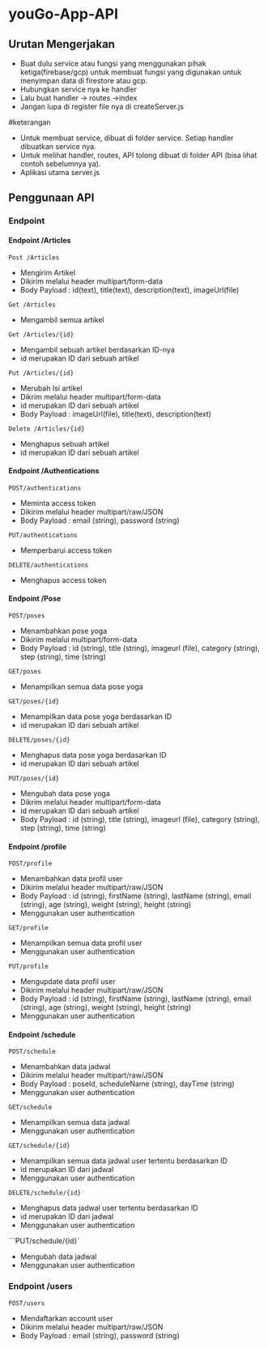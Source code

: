 # **youGo-App-API**

## Urutan Mengerjakan 
- Buat dulu service atau fungsi yang menggunakan pihak ketiga(firebase/gcp) untuk membuat fungsi yang digunakan untuk menyimpan data di firestore atau gcp.
- Hubungkan service nya ke handler
- Lalu buat handler -> routes ->index
- Jangan lupa di register file nya di createServer.js

#keterangan
- Untuk membuat service, dibuat di folder service. Setiap handler dibuatkan service nya.
- Untuk melihat handler, routes, API tolong dibuat di folder API (bisa lihat contoh sebelumnya ya).
- Aplikasi utama server.js

## Penggunaan API
### Endpoint 
#### Endpoint /Articles

```Post /Articles```
- Mengirim Artikel 
- Dikirim melalui header multipart/form-data
- Body Payload : id(text), title(text), description(text), imageUrl(file)

```Get /Articles```
- Mengambil semua artikel

```Get /Articles/{id}```
- Mengambil sebuah artikel berdasarkan ID-nya
- id merupakan ID dari sebuah artikel

`Put /Articles/{id}`
- Merubah Isi artikel
- Dikrim melalui header multipart/form-data
- id merupakan ID dari sebuah artikel
- Body Payload : imageUrl(file), title(text), description(text)

`Delete /Articles/{id}`
- Menghapus sebuah artikel
- id merupakan ID dari sebuah artikel

#### Endpoint /Authentications

`POST/authentications`
- Meminta access token
- Dikirim melalui header multipart/raw/JSON
- Body Payload : email (string), password (string)
  
`PUT/authentications`
- Memperbarui access token

`DELETE/authentications`
- Menghapus access token

#### Endpoint /Pose

`POST/poses`
- Menambahkan pose yoga
- Dikirim melalui multipart/form-data
- Body Payload : id (string), title (string), imageurl (file), category (string), step (string), time (string)
  
`GET/poses`
- Menampilkan semua data pose yoga

`GET/poses/{id}`
- Menampilkan data pose yoga berdasarkan ID
- id merupakan ID dari sebuah artikel

`DELETE/poses/{id}`
- Menghapus data pose yoga berdasarkan ID
- id merupakan ID dari sebuah artikel

`PUT/poses/{id}`
- Mengubah data pose yoga
- Dikrim melalui header multipart/form-data
- id merupakan ID dari sebuah artikel
- Body Payload : id (string), title (string), imageurl (file), category (string), step (string), time (string)

#### Endpoint /profile

`POST/profile`
- Menambahkan data profil user
- Dikirim melalui header multipart/raw/JSON
- Body Payload : id (string), firstName (string), lastName (string), email (string), age (string), weight (string), height (string)
- Menggunakan user authentication

`GET/profile`
- Menampilkan semua data profil user
- Menggunakan user authentication

`PUT/profile`
- Mengupdate data profil user
- Dikirim melalui header multipart/raw/JSON
- Body Payload : id (string), firstName (string), lastName (string), email (string), age (string), weight (string), height (string)
- Menggunakan user authentication
  
#### Endpoint /schedule

`POST/schedule`
- Menambahkan data jadwal
- Dikirim melalui header multipart/raw/JSON
- Body Payload : poseId, scheduleName (string), dayTime (string)
- Menggunakan user authentication

`GET/schedule`
- Menampilkan semua data jadwal
- Menggunakan user authentication

`GET/schedule/{id}`
- Menampilkan semua data jadwal user tertentu berdasarkan ID
- id merupakan ID dari jadwal
- Menggunakan user authentication

`DELETE/schedule/{id}`
- Menghapus data jadwal user tertentu berdasarkan ID
- id merupakan ID dari jadwal
- Menggunakan user authentication

```PUT/schedule/{id}`
- Mengubah data jadwal
- Menggunakan user authentication

### Endpoint /users

`POST/users`
- Mendaftarkan account user
- Dikirim melalui header multipart/raw/JSON
- Body Payload : email (string), password (string)
